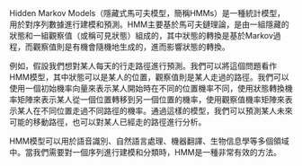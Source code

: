 Hidden Markov Models（隱藏式馬可夫模型，簡稱HMMs）是一種統計模型，用於對序列數據進行建模和預測。HMM主要基於馬可夫鏈理論，是由一組隱藏的狀態和一組觀察值（或稱可見狀態）組成的，其中狀態的轉換是基於Markov過程，而觀察值則是有機會隨機地生成的，進而影響狀態的轉換。

例如，假設我們想對某人每天的行走路徑進行預測。我們可以將這個問題看作HMM模型，其中狀態可以是某人的位置，觀察值則是某人走過的路徑。我們可以使用一個初始機率向量來表示某人開始時在不同的位置機率不同，使用狀態轉換機率矩陣來表示某人從一個位置轉移到另一個位置的機率，使用觀察值機率矩陣來表示某人在不同位置走過不同路徑的機率。通過這樣的模型，我們可以預測某人未來可能的移動路徑，也可以對某人已經走的路徑進行分析。

HMM模型可以用於語音識別、自然語言處理、機器翻譯、生物信息學等多個領域中。當我們需要對一個序列進行建模和分類時，HMM是一種非常有效的方法。